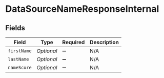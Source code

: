 # DataSourceNameResponseInternal


## Fields

| Field              | Type               | Required           | Description        |
| ------------------ | ------------------ | ------------------ | ------------------ |
| `firstName`        | *Optional<Long>*   | :heavy_minus_sign: | N/A                |
| `lastName`         | *Optional<Long>*   | :heavy_minus_sign: | N/A                |
| `nameScore`        | *Optional<Long>*   | :heavy_minus_sign: | N/A                |
